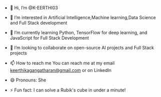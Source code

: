 - 👋 Hi, I’m @K-EERTHI03
- 👀 I’m interested in Artificial Intelligence,Machine learning,Data Science and Full Stack development
- 🌱 I’m currently learning  Python, TensorFlow for deep learning, and JavaScript for Full Stack Development
- 💞️ I’m looking to collaborate on open-source AI projects and Full Stack projects
- 📫 How to reach me  You can reach me at my email keerthikagangatharan@gmail.com or on LinkedIn 

- 😄 Pronouns: She
- ⚡ Fun fact: I can solve a Rubik's cube in under a minute!



<!---
K-EERTHI03/K-EERTHI03 is a ✨ special ✨ repository because its `README.md` (this file) appears on your GitHub profile.
You can click the Preview link to take a look at your changes.
--->
